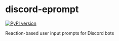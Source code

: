 # discord-eprompt

[![PyPI version](https://badge.fury.io/py/discord-eprompt.svg)](https://badge.fury.io/py/discord-eprompt)

Reaction-based user input prompts for Discord bots
